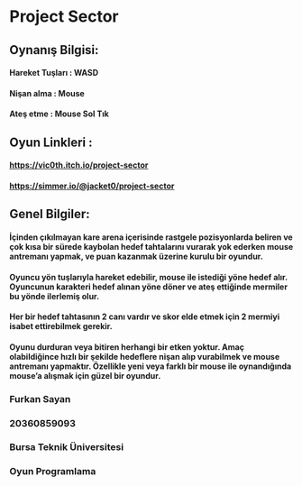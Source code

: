 # Project Sector

## Oynanış Bilgisi:
#### Hareket Tuşları : WASD
#### Nişan alma : Mouse
#### Ateş etme : Mouse Sol Tık

## Oyun Linkleri :
#### https://vic0th.itch.io/project-sector
#### https://simmer.io/@jacket0/project-sector


## Genel Bilgiler:
#### İçinden çıkılmayan kare arena içerisinde rastgele pozisyonlarda beliren ve çok kısa bir sürede kaybolan hedef tahtalarını vurarak yok ederken mouse antremanı yapmak, ve puan kazanmak üzerine kurulu bir oyundur.
#### Oyuncu yön tuşlarıyla hareket edebilir, mouse ile istediği yöne hedef alır. Oyuncunun karakteri hedef alınan yöne döner ve ateş ettiğinde mermiler bu yönde ilerlemiş olur.
#### Her bir hedef tahtasının 2 canı vardır ve skor elde etmek için 2 mermiyi isabet ettirebilmek gerekir.
#### Oyunu durduran veya bitiren herhangi bir etken yoktur. Amaç olabildiğince hızlı bir şekilde hedeflere nişan alıp vurabilmek ve mouse antremanı yapmaktır. Özellikle yeni veya farklı bir mouse ile oynandığında mouse’a alışmak için güzel bir oyundur.


### Furkan Sayan
### 20360859093
### Bursa Teknik Üniversitesi
### Oyun Programlama
